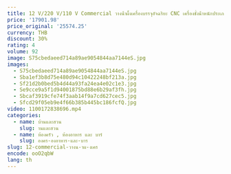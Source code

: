 ```yaml
---
title: 12 V/220 V/110 V Commercial วางน้ําผึ้งเครื่องบรรจุอัจฉริยะ CNC เครื่องชั่งน้ําหนักประเภทของเหลวหนืดอัตโนมัติ FILLER ซอสงา
price: '17901.98'
price_original: '25574.25'
currency: THB
discount: 30%
rating: 4
volume: 92
image: S75cbedaeed714a89ae9054844aa7144eS.jpg
images:
  - S75cbedaeed714a89ae9054844aa7144eS.jpg
  - Sba1ef3b8d75e480d94c10422248bf213a.jpg
  - Sf21d2b0bed5b4d44a93fa24ea4e02c1e3.jpg
  - Se9cce9a5f1d94001875bd88e6b29af3fh.jpg
  - Sbcaf3919cfe74f3aab14f9a7cd627cec5.jpg
  - Sfcd29f05eb9e4f66b385b445bc186fcfQ.jpg
video: 1100172838696.mp4
categories:
  - name: บ้านและสวน
    slug: านและสวน
  - name: ห้องครัว , ห้องอาหาร และ บาร์
    slug: องคร-องอาหาร-และ-บาร
slug: 12-commercial-วางน-าผ-งเคร
encode: ooO2qbW
lang: th
---
```

  